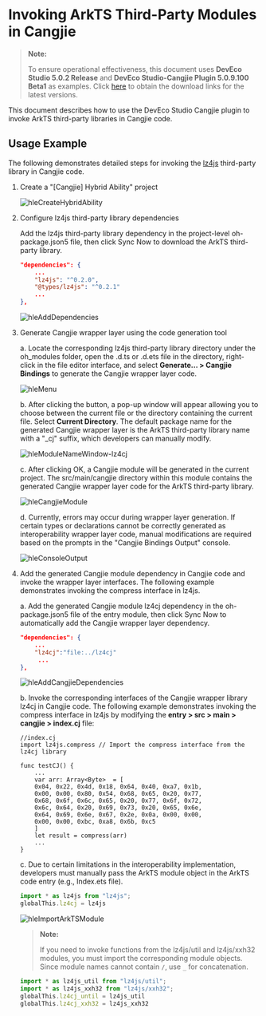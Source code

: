 # Invoking ArkTS Third-Party Modules in Cangjie

> **Note:**
>
> To ensure operational effectiveness, this document uses **DevEco Studio 5.0.2 Release** and **DevEco Studio-Cangjie Plugin 5.0.9.100 Beta1** as examples. Click [here](https://developer.huawei.com/consumer/cn/download/) to obtain the download links for the latest versions.

This document describes how to use the DevEco Studio Cangjie plugin to invoke ArkTS third-party libraries in Cangjie code.

## Usage Example

The following demonstrates detailed steps for invoking the [lz4js](https://ohpm.openharmony.cn/#/cn/detail/lz4js) third-party library in Cangjie code.

1. Create a "[Cangjie] Hybrid Ability" project

    ![hleCreateHybridAbility](../../figures/hleCreateHybridAbility.png)

2. Configure lz4js third-party library dependencies

    Add the lz4js third-party library dependency in the project-level oh-package.json5 file, then click Sync Now to download the ArkTS third-party library.

    ```json
    "dependencies": {
        ...
        "lz4js": "^0.2.0",
        "@types/lz4js": "^0.2.1"
        ...
    },
    ```

    ![hleAddDependencies](../../figures/hleAddDependencies.png)

3. Generate Cangjie wrapper layer using the code generation tool

   a. Locate the corresponding lz4js third-party library directory under the oh_modules folder, open the .d.ts or .d.ets file in the directory, right-click in the file editor interface, and select **Generate... > Cangjie Bindings** to generate the Cangjie wrapper layer code.

   ![hleMenu](../../figures/hleMenu.png)

   b. After clicking the button, a pop-up window will appear allowing you to choose between the current file or the directory containing the current file. Select **Current Directory**. The default package name for the generated Cangjie wrapper layer is the ArkTS third-party library name with a "_cj" suffix, which developers can manually modify.

   ![hleModuleNameWindow-lz4cj](../../figures/hleModuleNameWindow-lz4cj.png)

   c. After clicking OK, a Cangjie module will be generated in the current project. The src/main/cangjie directory within this module contains the generated Cangjie wrapper layer code for the ArkTS third-party library.

   ![hleCangjieModule](../../figures/hleCangjieModule.png)

   d. Currently, errors may occur during wrapper layer generation. If certain types or declarations cannot be correctly generated as interoperability wrapper layer code, manual modifications are required based on the prompts in the "Cangjie Bindings Output" console.

   ![hleConsoleOutput](../../figures/hleConsoleOutput.png)

4. Add the generated Cangjie module dependency in Cangjie code and invoke the wrapper layer interfaces. The following example demonstrates invoking the compress interface in lz4js.

   a. Add the generated Cangjie module lz4cj dependency in the oh-package.json5 file of the entry module, then click Sync Now to automatically add the Cangjie wrapper layer dependency.

   ```json
   "dependencies": {
       ...
       "lz4cj":"file:../lz4cj"
        ...
   },
   ```

   ![hleAddCangjieDependencies](../../figures/hleAddCangjieDependencies.png)

    b. Invoke the corresponding interfaces of the Cangjie wrapper library lz4cj in Cangjie code. The following example demonstrates invoking the compress interface in lz4js by modifying the **entry > src > main > cangjie > index.cj** file:

     ```cangjie
     //index.cj
     import lz4js.compress // Import the compress interface from the lz4cj library

     func testCJ() {
         ...
         var arr: Array<Byte>  = [
         0x04, 0x22, 0x4d, 0x18, 0x64, 0x40, 0xa7, 0x1b,
         0x00, 0x00, 0x80, 0x54, 0x68, 0x65, 0x20, 0x77,
         0x68, 0x6f, 0x6c, 0x65, 0x20, 0x77, 0x6f, 0x72,
         0x6c, 0x64, 0x20, 0x69, 0x73, 0x20, 0x65, 0x6e,
         0x64, 0x69, 0x6e, 0x67, 0x2e, 0x0a, 0x00, 0x00,
         0x00, 0x00, 0xbc, 0xa8, 0x6b, 0xc5
         ]
         let result = compress(arr)
         ...
     }
     ```

    c. Due to certain limitations in the interoperability implementation, developers must manually pass the ArkTS module object in the ArkTS code entry (e.g., Index.ets file).

    ```js
    import * as lz4js from "lz4js";
    globalThis.lz4cj = lz4js
    ```

    ![hleImportArkTSModule](../../figures/hleImportArkTSModule.png)

    > **Note:**
    >
    > If you need to invoke functions from the lz4js/util and lz4js/xxh32 modules, you must import the corresponding module objects. Since module names cannot contain `/`, use `_` for concatenation.
    >

    ```javascript
    import * as lz4js_util from "lz4js/util";
    import * as lz4js_xxh32 from "lz4js/xxh32";
    globalThis.lz4cj_until = lz4js_util
    globalThis.lz4cj_xxh32 = lz4js_xxh32
    ```